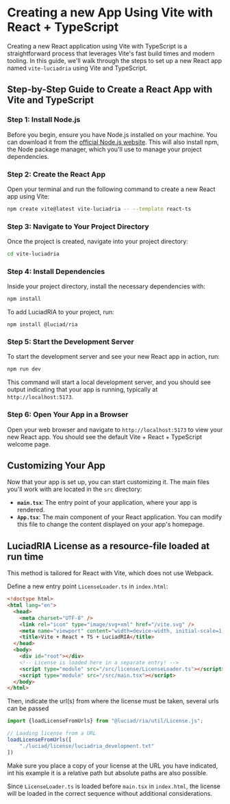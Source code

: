 # Creating a new App Using Vite with React + TypeScript

Creating a new React application using Vite with TypeScript is a straightforward process that leverages Vite's fast build times and modern tooling. 
In this guide, we'll walk through the steps to set up a new React app named `vite-luciadria` using Vite and TypeScript.

## Step-by-Step Guide to Create a React App with Vite and TypeScript

### Step 1: Install Node.js

Before you begin, ensure you have Node.js installed on your machine. You can download it from the [official Node.js website](https://nodejs.org/). This will also install npm, the Node package manager, which you'll use to manage your project dependencies.

### Step 2: Create the React App

Open your terminal and run the following command to create a new React app using Vite:

```bash
npm create vite@latest vite-luciadria -- --template react-ts
```

### Step 3: Navigate to Your Project Directory

Once the project is created, navigate into your project directory:

```bash
cd vite-luciadria
```

### Step 4: Install Dependencies

Inside your project directory, install the necessary dependencies with:

```bash
npm install
```

To add LuciadRIA to your project, run:

```shell
npm install @luciad/ria
```


### Step 5: Start the Development Server

To start the development server and see your new React app in action, run:

```bash
npm run dev
```


This command will start a local development server, and you should see output indicating that your app is running, typically at `http://localhost:5173`.

### Step 6: Open Your App in a Browser

Open your web browser and navigate to `http://localhost:5173` to view your new React app. You should see the default Vite + React + TypeScript welcome page.


## Customizing Your App

Now that your app is set up, you can start customizing it. The main files you'll work with are located in the `src` directory:

- **`main.tsx`**: The entry point of your application, where your app is rendered.
- **`App.tsx`**: The main component of your React application. You can modify this file to change the content displayed on your app's homepage.


## LuciadRIA License as a resource-file loaded at run time

This method is tailored for React with Vite, which does not use Webpack.

Define a new entry point `LicenseLoader.ts`  in `index.html`:

```html
<!doctype html>
<html lang="en">
  <head>
    <meta charset="UTF-8" />
    <link rel="icon" type="image/svg+xml" href="/vite.svg" />
    <meta name="viewport" content="width=device-width, initial-scale=1.0" />
    <title>Vite + React + TS + LuciadRIA</title>
  </head>
  <body>
    <div id="root"></div>
    <!-- License is loaded here in a separate entry! -->
    <script type="module" src="/src/license/LicenseLoader.ts"></script>
    <script type="module" src="/src/main.tsx"></script>
  </body>
</html>
```

Then, indicate the url(s) from where the license must be taken, several urls can be passed 

```typescript
import {loadLicenseFromUrls} from "@luciad/ria/util/License.js";

// Loading license from a URL
loadLicenseFromUrls([
    "./luciad/license/luciadria_development.txt"
])

```

Make sure you place a copy of your license at the URL you have indicated, int his example it is a relative path but absolute paths are also possible.


Since `LicenseLoader.ts` is loaded before `main.tsx` in `index.html`, the license will be loaded in the correct sequence without additional considerations.
